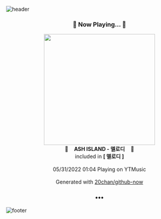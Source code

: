![header](https://capsule-render.vercel.app/api?type=wave&height=170&section=header&text=Hi.%20I'm%20SHIFT&fontColor=090707&fontAlignX=45&fontAlignY=65&fontSize=100)

<h3 align="center">🎵 Now Playing... 🎵</h3>
<p align="center">
  <a href="https://music.youtube.com/watch?v=m8L2OLu6JZo">
    <img width="300" src="https://lh3.googleusercontent.com/IxWUdU7at6TvGHc0OAvJocszK88uz4RHk3gq4ps7M4DUqraOJoScgt697L-bIkuvk4SI0v0Hka_eJTnN">
  </a>
  <br>
  🎵&nbsp&nbsp&nbsp <b>ASH ISLAND - 멜로디</b> &nbsp&nbsp&nbsp🎵
  <br>
  included in <b>[ 멜로디 ]</b>
  
  <br />
  <br />
  05/31/2022 01:04 Playing on YTMusic
  <br />
  <br />
  Generated with <a href="https://github.com/20chan/github-now">20chan/github-now</a>
</p>

<h3 align="center">•••</h3>

![footer](https://capsule-render.vercel.app/api?type=wave&height=150&section=footer)
